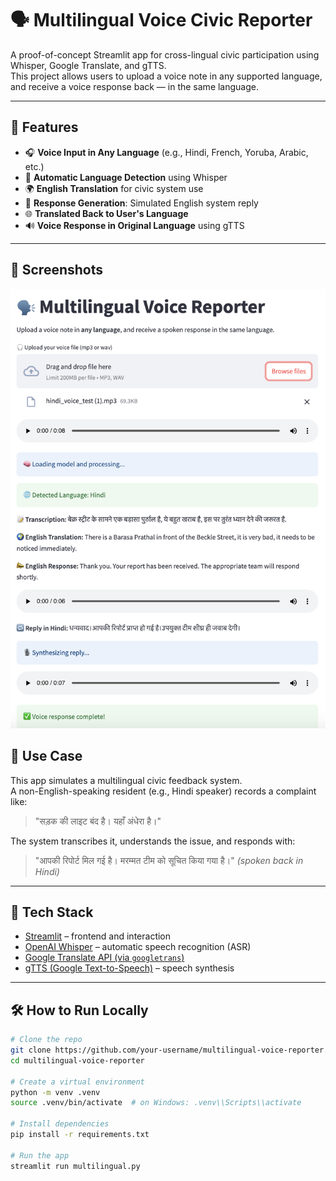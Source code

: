 # 🗣️ Multilingual Voice Civic Reporter

A proof-of-concept Streamlit app for cross-lingual civic participation using Whisper, Google Translate, and gTTS.  
This project allows users to upload a voice note in any supported language, and receive a voice response back — in the same language.

---

## 🚀 Features

- 🎧 **Voice Input in Any Language** (e.g., Hindi, French, Yoruba, Arabic, etc.)
- 🧠 **Automatic Language Detection** using Whisper
- 🌍 **English Translation** for civic system use
- 🔁 **Response Generation**: Simulated English system reply
- 🌐 **Translated Back to User's Language**
- 🔊 **Voice Response in Original Language** using gTTS

---

## 📸 Screenshots
![Demo](demo.png)

## 🎯 Use Case

This app simulates a multilingual civic feedback system.  
A non-English-speaking resident (e.g., Hindi speaker) records a complaint like:

> "सड़क की लाइट बंद है। यहाँ अंधेरा है।"

The system transcribes it, understands the issue, and responds with:

> "आपकी रिपोर्ट मिल गई है। मरम्मत टीम को सूचित किया गया है।" *(spoken back in Hindi)*

---

## 🧱 Tech Stack

- [Streamlit](https://streamlit.io) – frontend and interaction
- [OpenAI Whisper](https://github.com/openai/whisper) – automatic speech recognition (ASR)
- [Google Translate API (via `googletrans`)](https://py-googletrans.readthedocs.io/en/latest/)
- [gTTS (Google Text-to-Speech)](https://pypi.org/project/gTTS/) – speech synthesis

---

## 🛠️ How to Run Locally

```bash
# Clone the repo
git clone https://github.com/your-username/multilingual-voice-reporter.git
cd multilingual-voice-reporter

# Create a virtual environment
python -m venv .venv
source .venv/bin/activate  # on Windows: .venv\\Scripts\\activate

# Install dependencies
pip install -r requirements.txt

# Run the app
streamlit run multilingual.py
